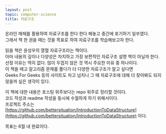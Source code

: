```yaml
---
layout: post
topic: computer-science
title: 자료구조
---
```


온라인 매체를 활용하여 자료구조를 한다 한다 해놓고 중간에 포기하기 일쑤였다.    
그래서 책 한 권을 떼는 것을 목표로 하여 자료구조를 학습해보고자 한다.  

읽을 책은 윤성우의 열혈 자료구조라는 책이다.  
아마 내용의 깊이나 다양성은 차치하고 가장 보편적인 자료구조 설명 책이 아닐까 한다.  
선정 이유는 딱히 없다. 많이 두껍지 않은 것 역시 주요한 이유 중 하나이다.  
이 책을 떼고 알고리즘 문제를 풀다가 더 다양한 자료구조가 알고 싶다면  
Geeks For Geeks 등의 사이트도 차고 넘치니 그 때 자료구조에 대해 더 찾아봐도 되지 않을까 싶은 생각이 있다.  

이 책에 대한 내용은 포스팅 위주보다는 repo 위주로 정리할 것이다.  
코드 작성과 readme 작성을 동시에 수월하게 하기 위해서이다.  
프로젝트 주소는 [https://github.com/bettersituation/IntroductionToDataStructure](https://github.com/bettersituation/IntroductionToDataStructure) 이다.  

목표는 6월 내 완료이다.  
